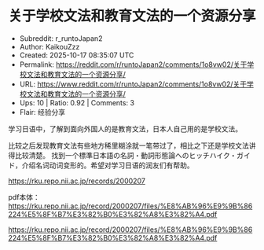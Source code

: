 # 关于学校文法和教育文法的一个资源分享

- Subreddit: r_runtoJapan2
- Author: KaikouZzz
- Created: 2025-10-17 08:35:07 UTC
- Permalink: https://reddit.com/r/runtoJapan2/comments/1o8vw02/关于学校文法和教育文法的一个资源分享/
- URL: https://www.reddit.com/r/runtoJapan2/comments/1o8vw02/关于学校文法和教育文法的一个资源分享/
- Ups: 10 | Ratio: 0.92 | Comments: 3
- Flair: 经验分享


学习日语中，了解到面向外国人的是教育文法，日本人自己用的是学校文法。

比较之后发现教育文法有些地方稀里糊涂就一笔带过了，相比之下还是学校文法讲得比较清楚。
找到一个標準日本語の名詞・動詞形態論へのヒッチハイク・ガイド，介绍名词动词变形的。希望对学习日语的润友们有帮助。

<https://rku.repo.nii.ac.jp/records/2000207>

pdf本体：
<https://rku.repo.nii.ac.jp/record/2000207/files/%E8%AB%96%E9%9B%86224%E5%8F%B7%E3%82%B0%E3%82%A8%E3%82%A4.pdf>

<https://rku.repo.nii.ac.jp/record/2000207/files/%E8%AB%96%E9%9B%86224%E5%8F%B7%E3%82%B0%E3%82%A8%E3%82%A4.pdf>

